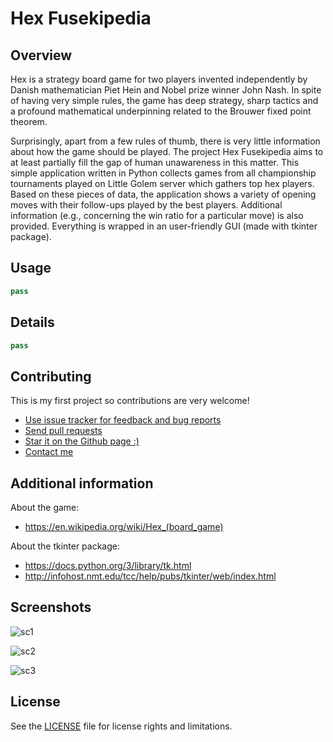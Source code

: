 # Hex Fusekipedia

## Overview
Hex is a strategy board game for two players invented independently by Danish mathematician Piet Hein and Nobel prize winner John Nash. In spite of having very simple rules, the game has deep strategy, sharp tactics and a profound mathematical underpinning related to the Brouwer fixed point theorem.

Surprisingly, apart from a few rules of thumb, there is very little information about how the game should be played. The project Hex Fusekipedia aims to at least partially fill the gap of human unawareness in this matter. This simple application written in Python collects games from all championship tournaments played on Little Golem server which gathers top hex players. Based on these pieces of data, the application shows a variety of opening moves with their follow-ups played by the best players. Additional information (e.g., concerning the win ratio for a particular move) is also provided. Everything is wrapped in an user-friendly GUI (made with tkinter package).


## Usage

```python
pass
```


## Details

```python
pass
```


## Contributing

This is my first project so contributions are very welcome!
* [Use issue tracker for feedback and bug reports](https://github.com/adrzystek/Hex-Fusekipedia/issues)
* [Send pull requests](https://github.com/adrzystek/Hex-Fusekipedia)
* [Star it on the Github page :)](https://github.com/adrzystek/Hex-Fusekipedia)
* [Contact me](mailto:andrzej.drzystek@gmail.com)


## Additional information

About the game:
* https://en.wikipedia.org/wiki/Hex_(board_game)

About the tkinter package:
* https://docs.python.org/3/library/tk.html
* http://infohost.nmt.edu/tcc/help/pubs/tkinter/web/index.html


## Screenshots

![sc1](https://cloud.githubusercontent.com/assets/26262275/23729429/11a67bbe-0462-11e7-9700-a98fc6240c47.png)

![sc2](https://cloud.githubusercontent.com/assets/26262275/23729431/11b1d05e-0462-11e7-8a2c-ce49cf01133b.png)

![sc3](https://cloud.githubusercontent.com/assets/26262275/23729430/11b0841a-0462-11e7-9517-7db86a92d541.png)


## License

See the [LICENSE](https://github.com/adrzystek/Hex-Fusekipedia/blob/master/LICENSE) file for license rights and limitations.
